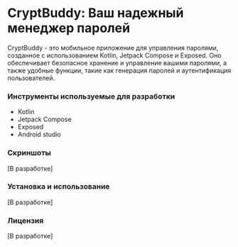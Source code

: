 # CryptBuddy: Ваш надежный менеджер паролей
CryptBuddy - это мобильное приложение для управления паролями, созданное с использованием Kotlin, Jetpack Compose и Exposed. 
Оно обеспечивает безопасное хранение и управление вашими паролями, а также удобные функции, такие как генерация паролей и аутентификация пользователей.
### Инструменты используемые для разработки
- Kotlin
- Jetpack Compose
- Exposed
- Android studio

### Скриншоты
[В разработке]

### Установка и использование
[В разработке]

### Лицензия
[В разработке]
